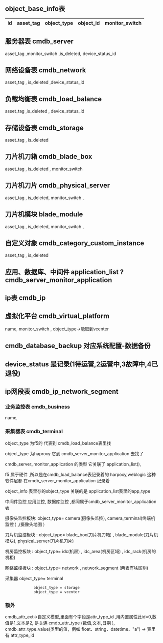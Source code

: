 ## object_base_info表

| id | asset_tag | object_type | object_id | monitor_switch |
| ------ | ------ | ------ |------ |------ |


## 服务器表 cmdb_server
asset_tag ,monitor_switch ,is_deleted, device_status_id

## 网络设备表  cmdb_network
asset_tag , is_deleted ,device_status_id

## 负载均衡表  cmdb_load_balance
asset_tag ,is_deleted , device_status_id

## 存储设备表 cmdb_storage
asset_tag , is_deleted 

## 刀片机刀箱 cmdb_blade_box 
asset_tag , is_deleted , monitor_switch

## 刀片机刀片 cmdb_physical_server
asset_tag , is_deleted, monitor_switch , 

## 刀片机模块 blade_module
asset_tag , is_deleted, monitor_switch , 

## 自定义对象 cmdb_category_custom_instance
asset_tag , is_deleted

## 应用、数据库、中间件  application_list ?   cmdb_server_monitor_application

## ip表  cmdb_ip  

## 虚拟化平台 cmdb_virtual_platform
name, monitor_switch , object_type->能取到vcenter 

## cmdb_database_backup 对应系统配置-数据备份
## device_status 是记录(1待运营,2运营中,3故障中,4已退役)

## ip网段表  cmdb_ip_network_segment   

### 业务监控表   cmdb_business
name,

### 采集器表   cmdb_terminal 
object_type 为f5的  代表到 cmdb_load_balance表里找

object_type 为haproxy 它到 cmdb_server_monitor_application 去找了

cmdb_server_monitor_application  的类型  它关联了  application_list(), 


f5 属于硬件 ,所以是在cmdb_load_balance表记录着的
harpoxy,weblogic 这种软件层都 在cmdb_server_monitor_application 记录着 


object_info 表里存的object_type 关联的是 application_list表里的app_type 

中间件监控,应用监控, 数据库监控  ,都同属于cmdb_server_monitor_application 表


摄像头监控板块: object_type=  camera(摄像头监控), camera_terminal(终端机监控 )   ,(摄像头地图 )

刀片机监控板块 : object_type= blade_box(刀片机刀箱) , blade_module(刀片机模块), physical_server(刀片机刀片)

机房监控板块 :  object_type= idc(机房) , idc_area(机房区域) , idc_rack(机房的机柜) 

 网络监控板块 : object_type= network , network_segment    (两表有啥区别)

  采集器             object_type= terminal 
  
                 object_type = storage 
                 object_type = vcenter

###  额外
cmdb_attr_ext->自定义模型,里面有个字段是attr_type_id ,用内置属性此id=0,数值是1,文本是2, 是关连   cmdb_attr_type (数值,文本,日期 ), cmdb_attr_type_value(类型的值，例如 float、string、datetime、"a") -> 表里有 attr_type_id 